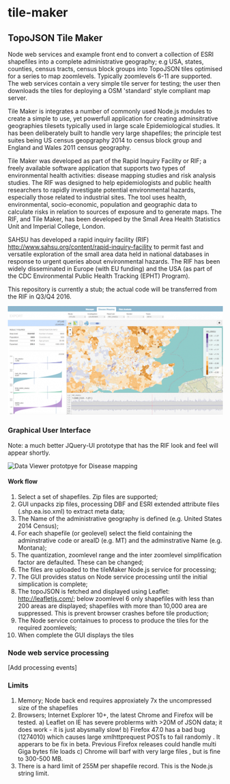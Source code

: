# tile-maker

## TopoJSON Tile Maker

Node web services and example front end to convert a collection of ESRI shapefiles into a complete administrative geography; 
e.g USA, states, counties, census tracts, census block groups into TopoJSON tiles optimised for a series to map zoomlevels. 
Typically zoomlevels 6-11 are supported. The web services contain a very simple tile server for testing; the user then 
downloads the tiles for deploying a OSM 'standard' style compliant map server.

Tile Maker is integrates a number of commonly used Node.js modules to create a simple to use, yet powerfull application for 
creating adminsitrative geographies tilesets typically used in large scale Epidemiological studies. It has been deliberately built
to handle very large shapefiles; the principle test suites being US census geopgraphy 2014 to census block group and England and 
Wales 2011 census geography.

Tile Maker was developed as part of the Rapid Inquiry Facility or RIF; a freely available software application that supports 
two types of environmental health activities: disease mapping studies and risk analysis studies. The RIF was designed to help 
epidemiologists and public health researchers to rapidly investigate potential environmental hazards, especially those 
related to industrial sites. The tool uses health, environmental, socio-economic, population and geographic data to calculate 
risks in relation to sources of exposure and to generate maps. The RIF, and Tile Maker, has been developed by the Small Area 
Health Statistics Unit and Imperial College, London.

SAHSU has developed a rapid inquiry facility (RIF) http://www.sahsu.org/content/rapid-inquiry-facility to permit fast and versatile exploration of the small area data held in 
national databases in response to urgent queries about environmental hazards. The RIF has been widely disseminated in Europe 
(with EU funding) and the USA (as part of the CDC Environmental Public Health Tracking (EPHT) Program). 
 
This repository is currently a stub; the actual code will be transferred from the RIF in Q3/Q4 2016.

![ Data Viewer prototpye for Disease mapping ](Images/RIF_disease_mapping_screenshot.png?raw=true "Data Viewer prototpye for Disease mapping")

### Graphical User Interface

Note: a much better JQuery-UI prototype that has the RIF look and feel will appear shortly.

![ Data Viewer prototpye for Disease mapping ](rifWebPlatform/web/docs/screenshots/Tile-Maker_screenshot.png?raw=true "Tile Maker prototpye")

#### Work flow

1. Select a set of shapefiles. Zip files are supported;
2. GUI unpacks zip files, processing DBF and ESRI extended attribute files (.shp.ea.iso.xml) to extract meta data;
3. The Name of the administrative geography is defined (e.g. United States 2014 Census);
4. For each shapefile (or geolevel) select the field containing the adminstrative code or areaID (e.g. MT) and the adminstrative Name (e.g. Montana);
5. The quantization, zoomlevel range and the inter zoomlevel simplification factor are defaulted. These can be changed;
5. The files are uploaded to the tileMaker Node.js service for processing;
6. The GUI provides status on Node service processing until the initial simplication is complete;
7. The topoJSON is fetched and displayed using Leaflet: http://leafletjs.com/; below zoomlevel 6 only shapefiles with less than 200 areas are displayed; shapefiles with more 
   than 10,000 area are suppressed. This is prevent browser crashes before tile production;
8. The Node service containues to process to produce the tiles for the required zoomlevels;
9. When complete the GUI displays the tiles

### Node web service processing

[Add processing events]

### Limits

1. Memory; Node back end requires approxiately 7x the uncompressed size of the shapefiles
2. Browsers; Internet Explorer 10+, the latest Chrome and Firefox will be tested. 
   a) Leaflet on IE has severe problerms with >20M of JSON data; it does work - it is just abysmally slow!
   b) Firefox 47.0 has a bad bug (1274010) which causes large xmlhttprequest POSTs to fail randomly . It apperars to be fix in beta. 
      Previous Firefox releases could handle multi Giga bytes file loads
   c) Chrome will barf with very large files , but is fine to 300-500 MB.
3. There is a hard limit of 255M per shapefile record. This is the Node.js string limit.   